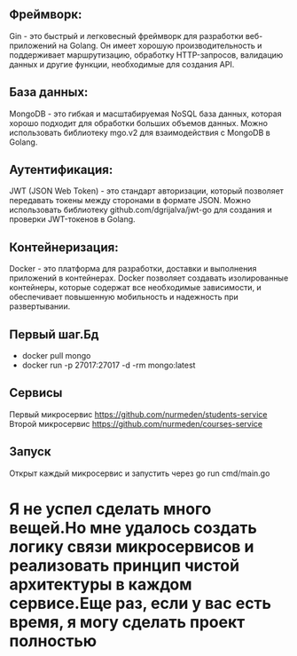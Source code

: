 ## Фреймворк: 
Gin - это быстрый и легковесный фреймворк для разработки веб-приложений на Golang. Он имеет хорошую производительность и поддерживает маршрутизацию, обработку HTTP-запросов, валидацию данных и другие функции, необходимые для создания API.

## База данных: 
MongoDB - это гибкая и масштабируемая NoSQL база данных, которая хорошо подходит для обработки больших объемов данных. Можно использовать библиотеку mgo.v2 для взаимодействия с MongoDB в Golang.

## Аутентификация: 
JWT (JSON Web Token) - это стандарт авторизации, который позволяет передавать токены между сторонами в формате JSON. Можно использовать библиотеку github.com/dgrijalva/jwt-go для создания и проверки JWT-токенов в Golang.

## Контейнеризация: 
Docker - это платформа для разработки, доставки и выполнения приложений в контейнерах. Docker позволяет создавать изолированные контейнеры, которые содержат все необходимые зависимости, и обеспечивает повышенную мобильность и надежность при развертывании.

## Первый шаг.Бд
- docker pull mongo
- docker run -p 27017:27017 -d -rm mongo:latest

## Сервисы 
Первый микросервис https://github.com/nurmeden/students-service
Второй микросервис https://github.com/nurmeden/courses-service

## Запуск
Открыт каждый микросервис и запустить через go run cmd/main.go

# Я не успел сделать много вещей.Но мне удалось создать логику связи микросервисов и реализовать принцип чистой архитектуры в каждом сервисе.Еще раз, если у вас есть время, я могу сделать проект полностью
